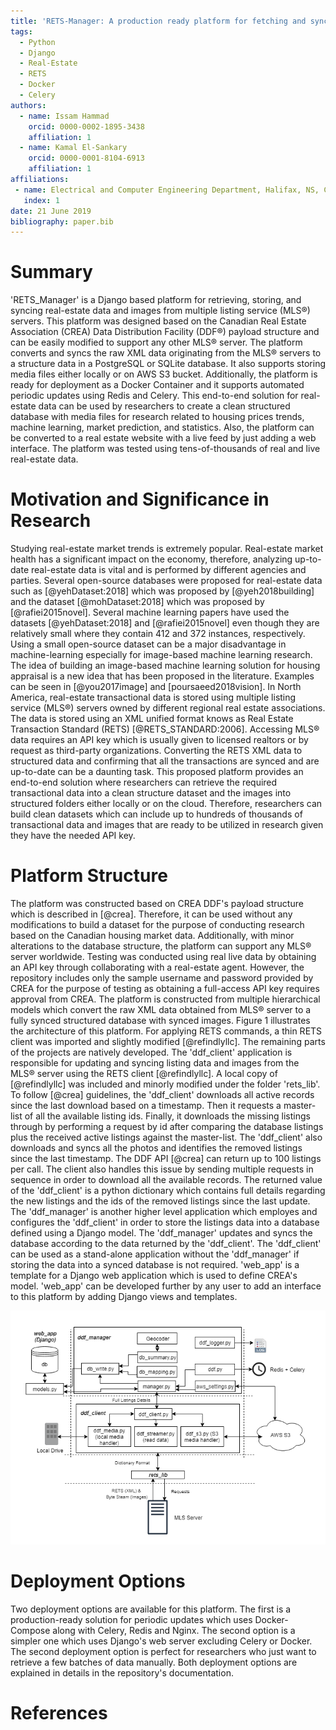 ```yaml
---
title: 'RETS-Manager: A production ready platform for fetching and syncing real estate data and images'
tags:
  - Python
  - Django
  - Real-Estate
  - RETS
  - Docker
  - Celery
authors:
  - name: Issam Hammad
    orcid: 0000-0002-1895-3438
    affiliation: 1
  - name: Kamal El-Sankary
    orcid: 0000-0001-8104-6913
    affiliation: 1
affiliations:
 - name: Electrical and Computer Engineering Department, Halifax, NS, Canada.
   index: 1
date: 21 June 2019
bibliography: paper.bib
---
```


# Summary

'RETS_Manager' is a Django based platform for retrieving, storing, and syncing real-estate data and images from multiple listing service (MLS®) servers. This platform was designed based on the Canadian Real Estate Association (CREA) Data Distribution Facility (DDF®) payload structure and can be easily modified to support any other MLS® server. The platform converts and syncs the raw XML data originating from the MLS® servers to a structure data in a PostgreSQL or SQLite database. It also supports storing media files either locally or on AWS S3 bucket. Additionally, the platform is ready for deployment as a Docker Container and it supports automated periodic updates using Redis and Celery. This end-to-end solution for real-estate data can be used by researchers to create a clean structured database with media files for research related to housing prices trends, machine learning, market prediction, and statistics. Also, the platform can be converted to a real estate website with a live feed by just adding a web interface. The platform was tested using tens-of-thousands of real and live real-estate data.


# Motivation and Significance in Research

Studying real-estate market trends is extremely popular. Real-estate market health has a significant impact on the economy, therefore, analyzing up-to-date real-estate data is vital and is performed by different agencies and parties. Several open-source databases were proposed for real-estate data such as [@yehDataset:2018] which was proposed by [@yeh2018building] and the dataset [@mohDataset:2018] which was proposed by [@rafiei2015novel]. Several machine learning papers have used the datasets [@yehDataset:2018] and [@rafiei2015novel] even though they are relatively small where they contain 412 and 372 instances, respectively. Using a small open-source dataset can be a major disadvantage in machine-learning especially for image-based machine learning research. The idea of building an image-based machine learning solution for housing appraisal is a new idea that has been proposed in the literature. Examples can be seen in [@you2017image] and [poursaeed2018vision]. In North America, real-estate transactional data is stored using multiple listing service (MLS®) servers owned by different regional real estate associations. The data is stored using an XML unified format knows as Real Estate Transaction Standard (RETS) [@RETS_STANDARD:2006]. Accessing MLS® data requires an API key which is usually given to licensed realtors or by request as third-party organizations.  Converting the RETS XML data to structured data and confirming that all the transactions are synced and are up-to-date can be a daunting task. This proposed platform provides an end-to-end solution where researchers can retrieve the required transactional data into a clean structure dataset and the images into structured folders either locally or on the cloud. Therefore, researchers can build clean datasets which can include up to hundreds of thousands of transactional data and images that are ready to be utilized in research given they have the needed API key.

# Platform Structure

The platform was constructed based on CREA DDF's payload structure which is described in [@crea]. Therefore, it can be used without any modifications to build a dataset for the purpose of conducting research based on the Canadian housing market data. Additionally, with minor alterations to the database structure, the platform can support any MLS® server worldwide. Testing was conducted using real live data by obtaining an API key through collaborating with a real-estate agent. However, the repository includes only the sample username and password provided by CREA for the purpose of testing as obtaining a full-access API key requires approval from CREA. The platform is constructed from multiple hierarchical models which convert the raw XML data obtained from MLS® server to a fully synced structured database with synced images. Figure 1 illustrates the architecture of this platform. For applying RETS commands, a thin RETS client was imported and slightly modified [@refindlyllc]. The remaining parts of the projects are natively developed. The 'ddf_client' application is responsible for updating and syncing listing data and images from the MLS® server using the RETS client [@refindlyllc]. A local copy of [@refindlyllc] was included and minorly modified under the folder 'rets_lib'. To follow [@crea] guidelines, the 'ddf_client' downloads all active records since the last download based on a timestamp. Then it requests a master-list of all the available listing ids. Finally, it downloads the missing listings through by performing a request by id after comparing the database listings plus the received active listings against the master-list. The 'ddf_client' also downloads and syncs all the photos and identifies the removed listings since the last timestamp. The DDF API [@crea] can return up to 100 listings per call. The client also handles this issue by sending multiple requests in sequence in order to download all the available records. The returned value of the 'ddf_client' is a python dictionary which contains full details regarding the new listings and the ids of the removed listings since the last update. The 'ddf_manager' is another higher level application which employes and configures the 'ddf_client' in order to store the listings data into a database defined using a Django model. The 'ddf_manager' updates and syncs the database according to the data returned by the 'ddf_client'. The 'ddf_client' can be used as a stand-alone application without the 'ddf_manager' if storing the data into a synced database is not required. 'web_app' is a template for a Django web application which is used to define CREA's model. 'web_app' can be developed further by any user to add an interface to this platform by adding Django views and templates. 

![Platform Architecture.](Figure.png)

# Deployment Options

Two deployment options are available for this platform. The first is a production-ready solution for periodic updates which uses Docker-Compose along with Celery, Redis and Nginx. The second option is a simpler one which uses Django's web server excluding Celery or Docker. The second deployment option is perfect for researchers who just want to retrieve a few batches of data manually. Both deployment options are explained in details in the repository's documentation.

# References
